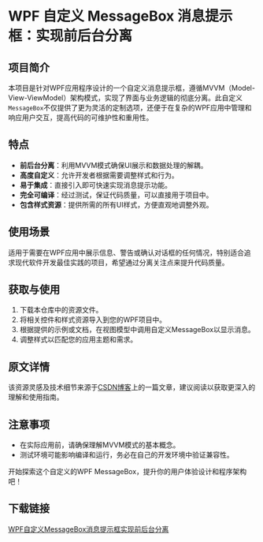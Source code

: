 # WPF 自定义 MessageBox 消息提示框：实现前后台分离

## 项目简介

本项目是针对WPF应用程序设计的一个自定义消息提示框，遵循MVVM（Model-View-ViewModel）架构模式，实现了界面与业务逻辑的彻底分离。此自定义`MessageBox`不仅提供了更为灵活的定制选项，还便于在复杂的WPF应用中管理和响应用户交互，提高代码的可维护性和重用性。

## 特点

- **前后台分离**：利用MVVM模式确保UI展示和数据处理的解耦。
- **高度自定义**：允许开发者根据需要调整样式和行为。
- **易于集成**：直接引入即可快速实现消息提示功能。
- **完全可编译**：经过测试，保证代码质量，可以直接用于项目中。
- **包含样式资源**：提供所需的所有UI样式，方便直观地调整外观。

## 使用场景

适用于需要在WPF应用中展示信息、警告或确认对话框的任何情况，特别适合追求现代软件开发最佳实践的项目，希望通过分离关注点来提升代码质量。

## 获取与使用

1. 下载本仓库中的资源文件。
2. 将相关控件和样式资源导入到您的WPF项目中。
3. 根据提供的示例或文档，在视图模型中调用自定义MessageBox以显示消息。
4. 调整样式以匹配您的应用主题和需求。

## 原文详情

该资源灵感及技术细节来源于[CSDN博客](https://blog.csdn.net/wsadcg/article/details/107157853)上的一篇文章，建议阅读以获取更深入的理解和使用指南。

## 注意事项

- 在实际应用前，请确保理解MVVM模式的基本概念。
- 测试环境可能影响编译和运行，务必在自己的开发环境中验证兼容性。

开始探索这个自定义的WPF MessageBox，提升你的用户体验设计和程序架构吧！

## 下载链接

[WPF自定义MessageBox消息提示框实现前后台分离](https://pan.quark.cn/s/b7945f7c8fbe)